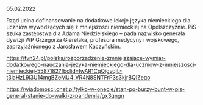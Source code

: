 05.02.2022

Rząd ucina dofinansowanie na dodatkowe lekcje języka niemieckiego dla uczniów wywodzących się z mniejszości niemieckiej na Opolszczyźnie. PiS szuka zastępstwa dla Adama Niedzielskiego – pada nazwisko generała dywizji WP Grzegorza Gierelaka, profesora medycyny i wojskowego, zaprzyjaźnionego z Jarosławem Kaczyńskim.

https://tvn24.pl/polska/rozporzadzenie-zmniejszajace-wymiar-dodatkowego-nauczania-jezyka-niemieckiego-dla-uczniow-z-mniejszosci-niemieckiej-5587182?fbclid=IwAR1CqQigvqIL-t3iaHzL9i3U14mgBZeMU4_VR4N8SNTFrP3s3kjrBQIZeqo

https://wiadomosci.onet.pl/tylko-w-onecie/stan-po-burzy-bunt-w-pis-general-stanie-do-walki-z-pandemia/gx3qngn